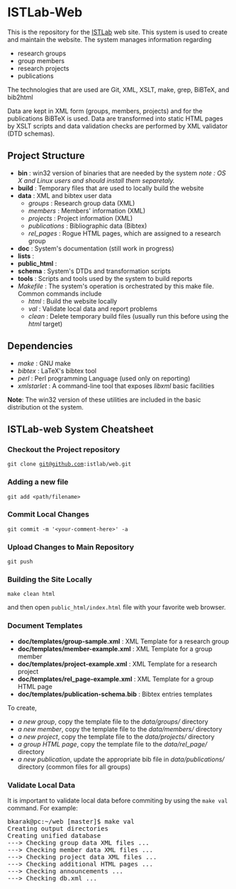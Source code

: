 ISTLab-Web
==========

This is the repository for the [ISTLab](http://istlab.dmst.aueb.gr/) web site. This system is used to create and maintain the website. The system manages information regarding

* research groups
* group members
* research projects
* publications

The technologies that are used are Git, XML, XSLT, make, grep, BiBTeX, and bib2html

Data are kept in XML form (groups, members, projects) and for the publications BiBTeX is used. Data are transformed into static HTML pages by XSLT scripts and data validation checks are performed by XML validator (DTD schemas).

Project Structure
-----------------
* **bin** : win32 version of binaries that are needed by the system _note : OS X and Linux users and should install them separetaly._
* **build** : Temporary files that are used to locally build the website
* **data** : XML and bibtex user data
  * _groups_ : Research group data (XML)
  * _members_ : Members' information (XML)
  * _projects_ : Project information (XML)
  * _publications_ : Bibliographic data (Bibtex)
  * _rel_pages_ : Rogue HTML pages, which are assigned to a research group
* **doc** : System's documentation (still work in progress)
* **lists** : 
* **public_html** : 
* **schema** : System's DTDs and transformation scripts
* **tools** : Scripts and tools used by the system to build reports
* _Makefile_ : The system's operation is orchestrated by this make file. Common commands include
  * _html_ : Build the website locally
  * _val_ : Validate local data and report problems
  * _clean_ : Delete temporary build files (usually run this before using the _html_ target)
  
Dependencies
------------
* *make* : GNU make
* *bibtex* : LaTeX's bibtex tool
* *perl* : Perl programming Language (used only on reporting)
* *xmlstarlet* : A command-line tool that exposes _libxml_ basic facilities

**Note**: The win32 version of these utilities are included in the basic distribution ot the system.

ISTLab-web System Cheatsheet
----------------------------

### Checkout the Project repository ###

<code>git clone git@github.com:istlab/web.git</code>

### Adding a new file ###

<code>git add &lt;path/filename&gt;</code>

### Commit Local Changes ###

<code>git commit -m '&lt;your-comment-here&gt;' -a</code>

### Upload Changes to Main Repository ###

<code>git push</code>

### Building the Site Locally ###

<code>make clean html</code>

and then open <code>public_html/index.html</code> file with your favorite web browser.

### Document Templates ###

* **doc/templates/group-sample.xml** : XML Template for a research group
* **doc/templates/member-example.xml** : XML Template for a group member 
* **doc/templates/project-example.xml** : XML Template for a research project
* **doc/templates/rel_page-example.xml** : XML Template for a group HTML page
* **doc/templates/publication-schema.bib** : Bibtex entries templates

To create,

* _a new group_, copy the template file to the _data/groups/_ directory
* _a new member_, copy the template file to the _data/members/_ directory 
* _a new project_, copy the template file to the _data/projects/_ directory
* _a group HTML page_, copy the template file to the _data/rel_page/_ directory
* _a new publication_, update the appropriate bib file in _data/publications/_ directory (common files for all groups)

### Validate Local Data ###

It is important to validate local data before commiting by using the <code>make val</code> command. For example:

<pre>
bkarak@pc:~/web [master]$ make val
Creating output directories
Creating unified database
---> Checking group data XML files ... 
---> Checking member data XML files ...
---> Checking project data XML files ...
---> Checking additional HTML pages ...
---> Checking announcements ...
---> Checking db.xml ...
</pre>



